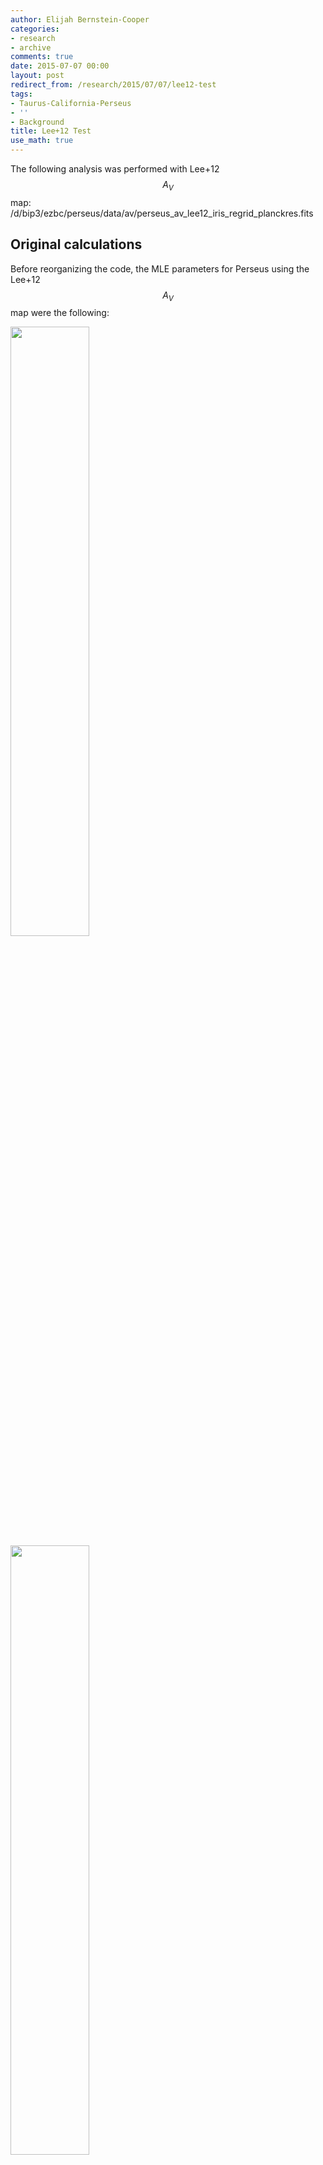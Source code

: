 ```yaml
---
author: Elijah Bernstein-Cooper
categories:
- research
- archive
comments: true
date: 2015-07-07 00:00
layout: post
redirect_from: /research/2015/07/07/lee12-test
tags:
- Taurus-California-Perseus
- ''
- Background
title: Lee+12 Test
use_math: true
---
```


The following analysis was performed with Lee+12 $$A_V$$ map:
/d/bip3/ezbc/perseus/data/av/perseus_av_lee12_iris_regrid_planckres.fits

## Original calculations

Before reorganizing the code, the MLE parameters for Perseus using the Lee+12
$$A_V$$ map were the following:

<img src="/media/2015-07-07/perseus_likelihood_lee12_original_wd.png" style="width:50%"/>

<img src="/media/2015-07-07/perseus_likelihood_lee12_original_wi.png" style="width:50%"/>

however this run did not allow for an intercept to vary. I am currently running
the analysis allowing the intercept to vary to make a fair comparison with the
subsequent tests.

## <a name="nobackground"></a>No background subtraction

### Varying intercept

Below are the likelihood spaces using the Lee+12 IRIS $$A_V$$ image. The
$$A_V$$ map has not had a background subtracted from it.

<img src="/media/2015-07-07/perseus_likelihood_lee12_wd.png" style="width:50%"/>

The slightly negative intercept is curious. A $$0.5$$ mag background is
present in the data.

<img src="/media/2015-07-07/perseus_likelihood_lee12_wi.png" style="width:50%"/>

### Non-varying intercept

Below is a run while setting the intercept to 0. This favors a slightly lower
DGR and $$HI$$ width.

<img src="/media/2015-07-07/perseus_likelihood_lee12_noint_wd.png" style="width:50%"/>

## Background-subtracted

I subtracted a background of $$0.5$$ mag from the Lee+12 $$A_V$$ map before
running the MLE analysis. The resulting likelihood space are below. The
velocity width and DGR are exactly the same as derived from the original map.
However the intercept is around $$-0.6$$ mag. We expect for this intercept to
be around 0, because the background has been subtracted from it.

It seems as though the calculations are deriving the correct intercept, but
then subtracting the intercept away in likelihood space...incorrectly recording
the intercept.

<img src="/media/2015-07-07/perseus_likelihood_lee12_backsub_wd.png" style="width:50%"/>

<img src="/media/2015-07-07/perseus_likelihood_lee12_backsub_wi.png" style="width:50%"/>

## Binned images / masking progression

Below are the original and binned maps for Perseus at each progression of
calculating the MLE. The masks do not vary much between the iterations of
changing the $$HI$$ width to mask.

<div id="myCarousel" class="carousel slide" data-ride="carousel">
  <!-- Indicators -->
  <ol class="carousel-indicators">
    <li data-target="#myCarousel" data-slide-to="0" class="active"></li>
    <li data-target="#myCarousel" data-slide-to="1"></li>
    <li data-target="#myCarousel" data-slide-to="2"></li>
  </ol>

  <!-- Wrapper for slides -->
  <div class="carousel-inner" role="listbox">
    <div class="item active">
      <img src="/media/2015-07-07/perseus_bin_map0.png" alt="Halfway" style="width:100%;"/>
    </div>

    <div class="item">
      <img src="/media/2015-07-07/perseus_bin_map1.png" alt="Halfway" style="width:100%;"/>
    </div>

    <div class="item">
      <img src="/media/2015-07-07/perseus_bin_map1.png" alt="Halfway" style="width:100%;"/>
    </div>

  </div>

  <!-- Left and right controls -->
  <a class="left carousel-control" href="#myCarousel" role="button" data-slide="prev">
    <span class="glyphicon glyphicon-chevron-left" aria-hidden="true"></span>
    <span class="sr-only">Previous</span>
  </a>
  <a class="right carousel-control" href="#myCarousel" role="button" data-slide="next">
    <span class="glyphicon glyphicon-chevron-right" aria-hidden="true"></span>
    <span class="sr-only">Next</span>
  </a>
</div>